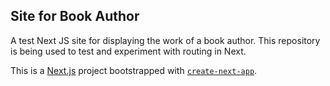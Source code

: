 ## Site for Book Author

A test Next JS site for displaying the work of a book author. This repository is being used to test and experiment with routing in Next.

This is a [Next.js](https://nextjs.org/) project bootstrapped with [`create-next-app`](https://github.com/vercel/next.js/tree/canary/packages/create-next-app).
